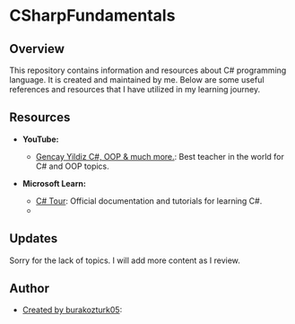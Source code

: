 # CSharpFundamentals

## Overview
This repository contains information and resources about C# programming language. It is created and maintained by me. Below are some useful references and resources that I have utilized in my learning journey.

## Resources
- **YouTube:**
  - [Gencay Yildiz C#, OOP & much more.](https://www.youtube.com/c/Gen%C3%A7ayY%C4%B1ld%C4%B1z): Best teacher in the world for C# and OOP topics.
  
- **Microsoft Learn:**
  - [C# Tour](https://learn.microsoft.com/en-us/dotnet/csharp/tour-of-csharp/): Official documentation and tutorials for learning C#.
  - 

## Updates
Sorry for the lack of topics. I will add more content as I review.

## Author
- [Created by burakozturk05](https://github.com/burakozturk05):
